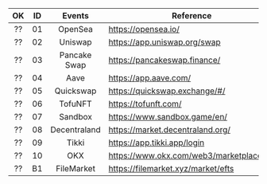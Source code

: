 |  OK  |  ID  |     Events     | Reference                                |
| :--: | :--: | :------------: | ---------------------------------------- |
|  ??  |  01  |  OpenSea       | https://opensea.io/                      |
|  ??  |  02  | Uniswap        | https://app.uniswap.org/swap             |
|  ??  |  03  | Pancake Swap   | https://pancakeswap.finance/             |
|  ??  |  04  | Aave           | https://app.aave.com/                    |
|  ??  |  05  | Quickswap      | https://quickswap.exchange/#/            |
|  ??  |  06  | TofuNFT        | https://tofunft.com/                     |
|  ??  |  07  | Sandbox        | https://www.sandbox.game/en/             |
|  ??  |  08  | Decentraland   | https://market.decentraland.org/         |
|  ??  |  09  | Tikki          | https://app.tikki.app/login              |
|  ??  |  10  | OKX            | https://www.okx.com/web3/marketplace/nft |
|  ??  |  B1  | FileMarket     | https://filemarket.xyz/market/efts       |
